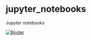 # jupyter_notebooks
Jupyter notebooks 

[![Binder](https://mybinder.org/badge_logo.svg)](https://mybinder.org/v2/gh/luukalt/jupyter_notebooks/main)

 <!---.. image:: https://mybinder.org/badge_logo.svg---> 
 <!---.. :target: https://mybinder.org/v2/gh/luukalt/jupyter_notebooks/main--->

